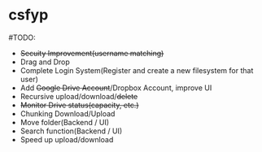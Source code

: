 # csfyp

#TODO:
* ~~Secuity Improvement(username matching)~~
* Drag and Drop
* Complete Login System(Register and create a new filesystem for that user)
* Add ~~Google Drive Account~~/Dropbox Account, improve UI
* Recursive upload/download/~~delete~~
* ~~Monitor Drive status(capacity, etc.)~~
* Chunking Download/Upload
* Move folder(Backend / UI)
* Search function(Backend / UI)
* Speed up upload/download
